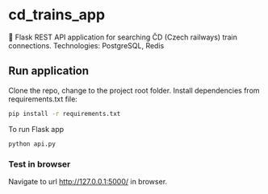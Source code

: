 # cd_trains_app
🚅 Flask REST API application for searching ČD (Czech railways) train connections. Technologies: PostgreSQL, Redis

## Run application
Clone the repo, change to the project root folder. Install dependencies from requirements.txt file:

```bash
pip install -r requirements.txt
```

To run Flask app
```
python api.py
```

### Test in browser
Navigate to url http://127.0.0.1:5000/ in browser.
